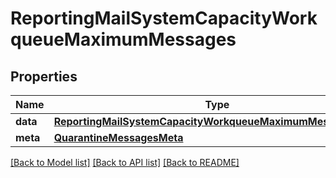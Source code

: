 # ReportingMailSystemCapacityWorkqueueMaximumMessages

## Properties
Name | Type | Description | Notes
------------ | ------------- | ------------- | -------------
**data** | [**ReportingMailSystemCapacityWorkqueueMaximumMessagesData**](ReportingMailSystemCapacityWorkqueueMaximumMessagesData.md) |  | [optional] 
**meta** | [**QuarantineMessagesMeta**](QuarantineMessagesMeta.md) |  | [optional] 

[[Back to Model list]](../README.md#documentation-for-models) [[Back to API list]](../README.md#documentation-for-api-endpoints) [[Back to README]](../README.md)

